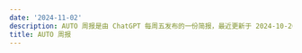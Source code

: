 ```yaml
---
date: '2024-11-02'
description: AUTO 周报是由 ChatGPT 每周五发布的一份简报，最近更新于 2024-10-26。
title: AUTO 周报
---
```

